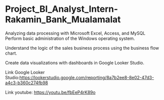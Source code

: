 # Project_BI_Analyst_Intern-Rakamin_Bank_Mualamalat
Analyzing data processing with Microsoft Excel, Access, and MySQL Perform basic administration of the Windows operating system. 

Understand the logic of the sales business process using the business flow chart. 

Create data visualizations with dashboards in Google Looker Studio.

Link Google Looker Studio:https://lookerstudio.google.com/reporting/8a7b2ee8-8e02-47d3-a4c3-b360c274fb98

Link youtube: https://youtu.be/fbEeP4rK89o

